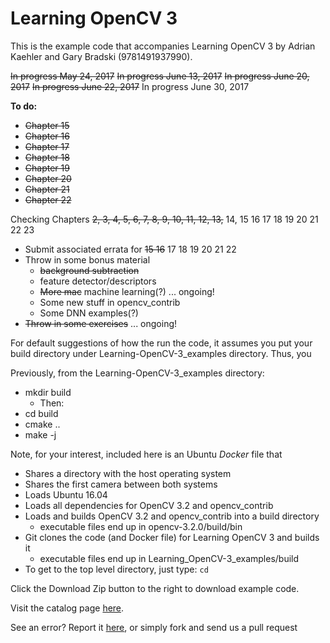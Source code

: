 # Learning OpenCV 3


This is the example code that accompanies Learning OpenCV 3 by Adrian Kaehler and Gary Bradski (9781491937990). 
  
~~In progress May 24, 2017~~
~~In progress June 13, 2017~~
~~In progress June 20, 2017~~
~~In progress June 22, 2017~~
In progress June 30, 2017

**To do:**
* ~~Chapter 15~~
* ~~Chapter 16~~
* ~~Chapter 17~~
* ~~Chapter 18~~
* ~~Chapter 19~~
* ~~Chapter 20~~
* ~~Chapter 21~~
* ~~Chapter 22~~

Checking Chapters
~~2, 3, 4, 5, 6, 7, 8, 9, 10, 11, 12, 13,~~ 14, 15 16 17 18 19 20 21 22 23

* Submit associated errata for ~~15 16~~ 17 18 19 20 21 22
* Throw in some bonus material
  * ~~background subtraction~~
  * feature detector/descriptors
  * ~~More mac~~ machine learning(?) ... ongoing!
  * Some new stuff in opencv_contrib
  * Some DNN examples(?)
* ~~Throw in some exercises~~ ... ongoing!

For default suggestions of how the run the code, it assumes you put your build directory under Learning-OpenCV-3_examples directory. Thus, you

Previously, from the Learning-OpenCV-3_examples directory:

*  mkdir build
   * Then:
*  cd build
*  cmake ..
*  make -j

Note, for your interest, included here is an Ubuntu _Docker_ file that
* Shares a directory with the host operating system
* Shares the first camera between both systems
* Loads Ubuntu 16.04 
* Loads all dependencies for OpenCV 3.2 and opencv_contrib
* Loads and builds OpenCV 3.2 and opencv_contrib into a build directory 
  * executable files end up in opencv-3.2.0/build/bin
* Git clones the code (and Docker file) for Learning OpenCV 3 and builds it
  * executable files end up in Learning_OpenCV-3_examples/build
* To get to the top level directory, just type: `cd`


Click the Download Zip button to the right to download example code.

Visit the catalog page [here](http://shop.oreilly.com/product/0636920044765.do).

See an error? Report it [here](http://oreilly.com/catalog/errata.csp?isbn=0636920044765), or simply fork and send us a pull request
